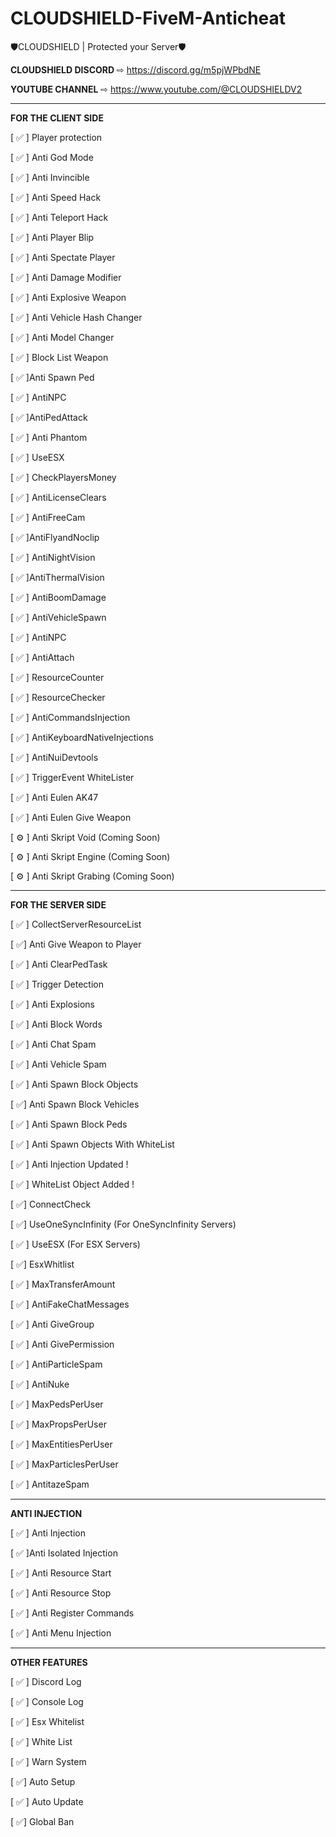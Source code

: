 # CLOUDSHIELD-FiveM-Anticheat


:shield:CLOUDSHIELD | Protected your Server:shield:

**CLOUDSHIELD DISCORD**
⇨ https://discord.gg/m5pjWPbdNE

**YOUTUBE CHANNEL**
⇨ https://www.youtube.com/@CLOUDSHIELDV2


----------------------------------------------------------

**FOR THE CLIENT SIDE**

[ :white_check_mark: ] Player protection

[ :white_check_mark: ] Anti God Mode

[ :white_check_mark: ] Anti Invincible

[ :white_check_mark: ] Anti Speed Hack

[ :white_check_mark: ] Anti Teleport Hack

[ :white_check_mark: ] Anti Player Blip

[ :white_check_mark: ] Anti Spectate Player

[ :white_check_mark: ] Anti Damage Modifier

[ :white_check_mark: ] Anti Explosive Weapon

[ :white_check_mark: ] Anti Vehicle Hash Changer

[ :white_check_mark: ] Anti Model Changer

[ :white_check_mark: ] Block List Weapon

[ :white_check_mark: ]Anti Spawn Ped

[ :white_check_mark: ] AntiNPC

[ :white_check_mark: ]AntiPedAttack

[ :white_check_mark: ] Anti Phantom

[ :white_check_mark: ] UseESX

[ :white_check_mark: ] CheckPlayersMoney

[ :white_check_mark: ] AntiLicenseClears

[ :white_check_mark: ] AntiFreeCam

[ :white_check_mark: ]AntiFlyandNoclip

[ :white_check_mark: ] AntiNightVision

[ :white_check_mark: ]AntiThermalVision

[ :white_check_mark: ] AntiBoomDamage

[ :white_check_mark: ] AntiVehicleSpawn

[ :white_check_mark: ] AntiNPC

[ :white_check_mark: ] AntiAttach

[ :white_check_mark: ] ResourceCounter

[ :white_check_mark: ] ResourceChecker

[ :white_check_mark: ] AntiCommandsInjection

[ :white_check_mark: ] AntiKeyboardNativeInjections

[ :white_check_mark: ] AntiNuiDevtools

[ :white_check_mark: ] TriggerEvent WhiteLister

[ :white_check_mark: ] Anti Eulen AK47

[ :white_check_mark: ] Anti Eulen Give Weapon

[ :gear: ] Anti Skript Void (Coming Soon)

[ :gear: ] Anti Skript Engine (Coming Soon)

[ :gear: ] Anti Skript Grabing (Coming Soon)

----------------------------------------------------------
**FOR THE SERVER SIDE**

[ :white_check_mark: ] CollectServerResourceList

[ :white_check_mark:] Anti Give Weapon to Player

[ :white_check_mark: ] Anti ClearPedTask

[ :white_check_mark: ] Trigger Detection

[ :white_check_mark: ] Anti Explosions

[ :white_check_mark: ] Anti Block Words

[ :white_check_mark: ] Anti Chat Spam

[ :white_check_mark: ] Anti Vehicle Spam

[ :white_check_mark: ] Anti Spawn Block Objects

[ :white_check_mark:] Anti Spawn Block Vehicles

[ :white_check_mark: ] Anti Spawn Block Peds

[ :white_check_mark: ] Anti Spawn Objects With WhiteList

[ :white_check_mark: ] Anti Injection Updated !

[ :white_check_mark: ] WhiteList Object Added !

[ :white_check_mark:] ConnectCheck

[ :white_check_mark:] UseOneSyncInfinity (For OneSyncInfinity Servers)

[ :white_check_mark: ] UseESX (For ESX Servers)

[ :white_check_mark:] EsxWhitlist

[ :white_check_mark: ] MaxTransferAmount

[ :white_check_mark: ] AntiFakeChatMessages

[ :white_check_mark: ] Anti GiveGroup

[ :white_check_mark: ] Anti GivePermission

[ :white_check_mark: ] AntiParticleSpam

[ :white_check_mark: ] AntiNuke

[ :white_check_mark: ] MaxPedsPerUser

[ :white_check_mark: ] MaxPropsPerUser

[ :white_check_mark: ] MaxEntitiesPerUser

[ :white_check_mark: ] MaxParticlesPerUser

[ :white_check_mark: ] AntitazeSpam

----------------------------------------------------------
**ANTI INJECTION**

[ :white_check_mark: ] Anti Injection

[ :white_check_mark: ]Anti Isolated Injection

[ :white_check_mark: ] Anti Resource Start

[ :white_check_mark: ] Anti Resource Stop

[ :white_check_mark: ] Anti Register Commands

[ :white_check_mark: ] Anti Menu Injection

----------------------------------------------------------
**OTHER FEATURES**

[ :white_check_mark: ] Discord Log

[ :white_check_mark: ] Console Log

[ :white_check_mark: ] Esx Whitelist

[ :white_check_mark: ] White List

[ :white_check_mark: ] Warn System

[ :white_check_mark:] Auto Setup

[ :white_check_mark: ] Auto Update

[ :white_check_mark:] Global Ban


